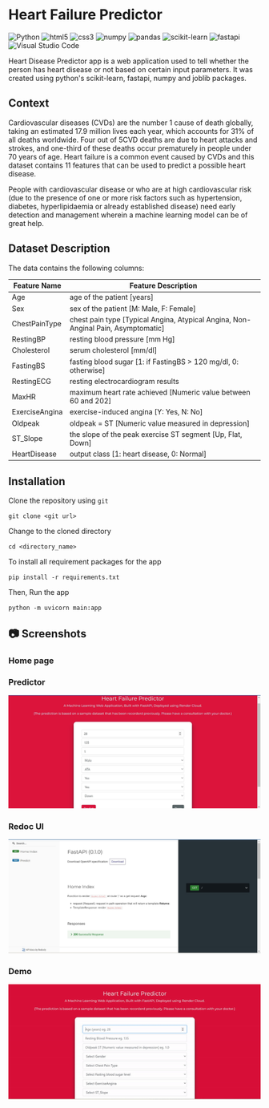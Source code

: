 # Heart Failure Predictor 
![Python](https://img.shields.io/badge/python-3670A0?style=for-the-badge&logo=python&logoColor=ffdd54)
![html5](https://img.shields.io/badge/html-%23E34F26.svg?style=for-the-badge&logo=html5&logoColor=white)
![css3](https://img.shields.io/badge/css-%231572B6.svg?style=for-the-badge&logo=css3&logoColor=white)
![numpy](https://img.shields.io/badge/numpy-%23013243.svg?style=for-the-badge&logo=numpy&logoColor=white)
![pandas](https://img.shields.io/badge/pandas-%23150458.svg?style=for-the-badge&logo=pandas&logoColor=white)
![scikit-learn](https://img.shields.io/badge/scikit--learn-%23EE4C2C.svg?style=for-the-badge&logo=scikit-learn&logoColor=white)
![fastapi](https://img.shields.io/badge/FastAPI-005571?style=for-the-badge&logo=fastapi)
![Visual Studio Code](https://img.shields.io/badge/Visual%20Studio%20Code-0078d7.svg?style=for-the-badge&logo=visual-studio-code&logoColor=white)

Heart Disease Predictor app is a web application used to tell whether the person has heart disease or not based on certain input parameters. It was created using python's scikit-learn, fastapi, numpy and joblib packages.

## Context
Cardiovascular diseases (CVDs) are the number 1 cause of death globally, taking an estimated 17.9 million lives each year, which accounts for 31% of all deaths worldwide. Four out of 5CVD deaths are due to heart attacks and strokes, and one-third of these deaths occur prematurely in people under 70 years of age. Heart failure is a common event caused by CVDs and this dataset contains 11 features that can be used to predict a possible heart disease.

People with cardiovascular disease or who are at high cardiovascular risk (due to the presence of one or more risk factors such as hypertension, diabetes, hyperlipidaemia or already established disease) need early detection and management wherein a machine learning model can be of great help.

## Dataset Description
The data contains the following columns:

| Feature Name   | Feature Description                                                               |
| -------------- | --------------------------------------------------------------------------------- |
| Age            | age of the patient [years]                                                        |
| Sex            | sex of the patient [M: Male, F: Female]                                           |
| ChestPainType  | chest pain type [Typical Angina, Atypical Angina, Non-Anginal Pain, Asymptomatic] |
| RestingBP      | resting blood pressure [mm Hg]                                                    |
| Cholesterol    | serum cholesterol [mm/dl]                                                         |
| FastingBS      | fasting blood sugar [1: if FastingBS > 120 mg/dl, 0: otherwise]                   |
| RestingECG     | resting electrocardiogram results                                                 |
| MaxHR          | maximum heart rate achieved [Numeric value between 60 and 202]                    |
| ExerciseAngina | exercise-induced angina [Y: Yes, N: No]                                           |
| Oldpeak        | oldpeak = ST [Numeric value measured in depression]                               |
| ST_Slope       | the slope of the peak exercise ST segment [Up, Flat, Down]                        |
| HeartDisease   | output class [1: heart disease, 0: Normal]                                        |

## Installation
Clone the repository using `git`
```
git clone <git url>
```
Change to the cloned directory
```
cd <directory_name>
```
To install all requirement packages for the app
```
pip install -r requirements.txt
```
Then, Run the app
```
python -m uvicorn main:app
```

## 📷 Screenshots
### Home page
### Predictor
![predictor](markdown/Home.jpg)
### Redoc UI
![redoc_image](markdown/Redoc.jpg)
### Demo 
![Demo.GIF](markdown/demo.gif)
